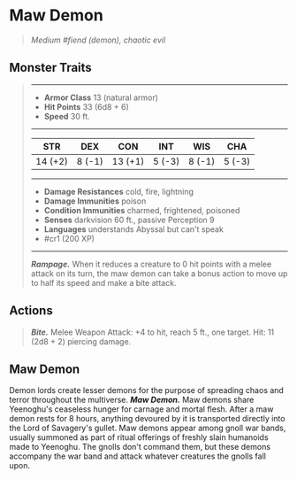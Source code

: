 # Maw Demon
>*Medium #fiend (demon), chaotic evil*
## Monster Traits
>___
>- **Armor Class** 13 (natural armor)
>- **Hit Points** 33 (6d8 + 6)
>- **Speed** 30 ft.
>___
>|STR|DEX|CON|INT|WIS|CHA|
>|:---:|:---:|:---:|:---:|:---:|:---:|
>|14 (+2)|8 (-1)|13 (+1)|5 (-3)|8 (-1)|5 (-3)|
>___
>- **Damage Resistances** cold, fire, lightning
>- **Damage Immunities** poison
>- **Condition Immunities** charmed, frightened, poisoned
>- **Senses** darkvision 60 ft., passive Perception 9
>- **Languages** understands Abyssal but can't speak
>- #cr1 (200 XP)
>___
>***Rampage.*** When it reduces a creature to 0 hit points with a melee attack on its turn, the maw demon can take a bonus action to move up to half its speed and make a bite attack.  
>
## Actions
>***Bite.*** Melee Weapon Attack: +4 to hit, reach 5 ft., one target. Hit: 11 (2d8 + 2) piercing damage.
## Maw Demon
Demon lords create lesser demons for the purpose of spreading chaos and terror throughout the multiverse.
***Maw Demon.*** Maw demons share Yeenoghu's ceaseless hunger for carnage and mortal flesh. After a maw demon rests for 8 hours, anything devoured by it is transported directly into the Lord of Savagery's gullet.
Maw demons appear among gnoll war bands, usually summoned as part of ritual offerings of freshly slain humanoids made to Yeenoghu. The gnolls don't command them, but these demons accompany the war band and attack whatever creatures the gnolls fall upon.